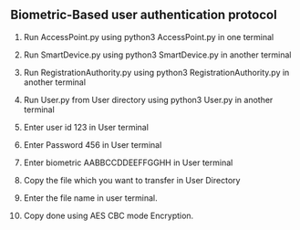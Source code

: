 Biometric-Based user authentication protocol
--------------------------------------------

1. Run AccessPoint.py using python3 AccessPoint.py in one terminal

2. Run SmartDevice.py using python3 SmartDevice.py in another terminal

3. Run RegistrationAuthority.py using python3 RegistrationAuthority.py in another terminal

4. Run User.py from User directory using python3 User.py in another terminal

5. Enter user id 123 in User terminal

6. Enter Password 456 in User terminal

7. Enter biometric AABBCCDDEEFFGGHH in User terminal

8. Copy the file which you want to transfer in User Directory

9. Enter the file name in user terminal.

10. Copy done using AES CBC mode Encryption.

